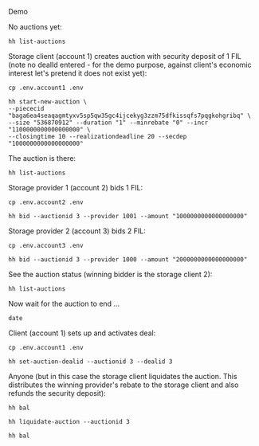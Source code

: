 Demo 

No auctions yet:
```
hh list-auctions
```

Storage client (account 1) creates auction with security deposit of 1 FIL
(note no dealId entered - for the demo purpose, against client's economic interest let's pretend it does not exist yet):
```
cp .env.account1 .env

hh start-new-auction \
--piececid "baga6ea4seaqagmtyxv5sp5qw35gc4ijcekyg3zzm75dfkissqfs7pqgkohgribq" \
--size "536870912" --duration "1" --minrebate "0" --incr "1100000000000000000" \
--closingtime 10 --realizationdeadline 20 --secdep "1000000000000000000"
```

The auction is there:
```
hh list-auctions
```

Storage provider 1 (account 2) bids 1 FIL:
```
cp .env.account2 .env

hh bid --auctionid 3 --provider 1001 --amount "1000000000000000000"
```

Storage provider 2 (account 3) bids 2 FIL:
```
cp .env.account3 .env

hh bid --auctionid 3 --provider 1000 --amount "2000000000000000000"
```

See the auction status (winning bidder is the storage client 2):
```
hh list-auctions
```

Now wait for the auction to end ...
```
date
```

Client (account 1) sets up and activates deal:
```
cp .env.account1 .env

hh set-auction-dealid --auctionid 3 --dealid 3
```

Anyone (but in this case the storage client liquidates the auction. This distributes the winning provider's rebate to the storage client and also refunds the security deposit):
```
hh bal

hh liquidate-auction --auctionid 3

hh bal
```
